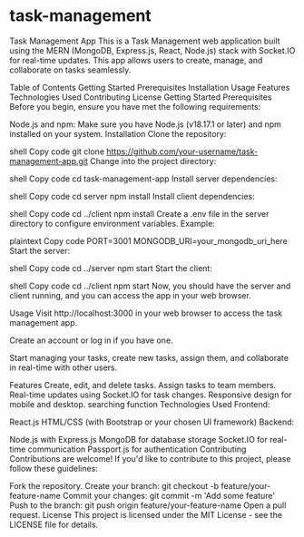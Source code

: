 # task-management

Task Management App
This is a Task Management web application built using the MERN (MongoDB, Express.js, React, Node.js) stack with Socket.IO for real-time updates. This app allows users to create, manage, and collaborate on tasks seamlessly.

Table of Contents
Getting Started
Prerequisites
Installation
Usage
Features
Technologies Used
Contributing
License
Getting Started
Prerequisites
Before you begin, ensure you have met the following requirements:

Node.js and npm: Make sure you have Node.js (v18.17.1 or later) and npm installed on your system.
Installation
Clone the repository:

shell
Copy code
git clone https://github.com/your-username/task-management-app.git
Change into the project directory:

shell
Copy code
cd task-management-app
Install server dependencies:

shell
Copy code
cd server
npm install
Install client dependencies:

shell
Copy code
cd ../client
npm install
Create a .env file in the server directory to configure environment variables. Example:

plaintext
Copy code
PORT=3001
MONGODB_URI=your_mongodb_uri_here
Start the server:

shell
Copy code
cd ../server
npm start
Start the client:

shell
Copy code
cd ../client
npm start
Now, you should have the server and client running, and you can access the app in your web browser.

Usage
Visit http://localhost:3000 in your web browser to access the task management app.

Create an account or log in if you have one.

Start managing your tasks, create new tasks, assign them, and collaborate in real-time with other users.

Features
Create, edit, and delete tasks.
Assign tasks to team members.
Real-time updates using Socket.IO for task changes.
Responsive design for mobile and desktop.
searching function
Technologies Used
Frontend:

React.js
HTML/CSS (with Bootstrap or your chosen UI framework)
Backend:

Node.js with Express.js
MongoDB for database storage
Socket.IO for real-time communication
Passport.js for authentication
Contributing
Contributions are welcome! If you'd like to contribute to this project, please follow these guidelines:

Fork the repository.
Create your branch: git checkout -b feature/your-feature-name
Commit your changes: git commit -m 'Add some feature'
Push to the branch: git push origin feature/your-feature-name
Open a pull request.
License
This project is licensed under the MIT License - see the LICENSE file for details.



